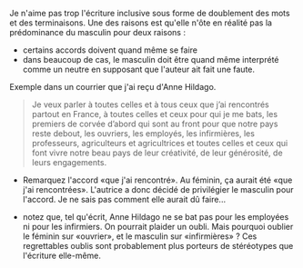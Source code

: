 Je n'aime pas trop l'écriture inclusive sous forme de doublement des mots et des terminaisons. Une des raisons est qu'elle n'ôte en réalité pas la prédominance du masculin pour deux raisons : 

- certains accords doivent quand même se faire
- dans beaucoup de cas, le masculin doit être quand même interprété comme un neutre en supposant que l'auteur ait fait une faute.

Exemple dans un courrier que j'ai reçu d'Anne Hildago.

> Je veux parler à toutes celles et à tous ceux que j’ai rencontrés partout en France, à toutes celles et ceux pour qui je me bats, les premiers de corvée d’abord qui sont au front pour que notre pays reste debout, les ouvriers, les employés, les infirmières, les professeurs, agriculteurs et agricultrices et toutes celles et ceux qui font vivre notre beau pays de leur créativité, de leur générosité, de leurs engagements.

- Remarquez l'accord «que j'ai rencontré». Au féminin, ça aurait été «que j'ai rencontrées». L'autrice a donc décidé de privilégier le masculin pour l'accord. Je ne sais pas comment elle aurait dû faire...

- notez que, tel qu'écrit, Anne Hildago ne se bat pas pour les employées ni pour les infirmiers. On pourrait plaider un oubli. Mais pourquoi oublier le féminin sur «ouvrier», et le masculin sur «infirmières» ? Ces regrettables oublis sont probablement plus porteurs de stéréotypes que l'écriture elle-même.
